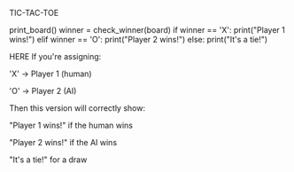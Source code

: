 TIC-TAC-TOE 


print_board()
winner = check_winner(board)
if winner == 'X':
    print("Player 1 wins!")
elif winner == 'O':
    print("Player 2 wins!")
else:
    print("It's a tie!")
    
HERE
If you're assigning:

'X' → Player 1 (human)

'O' → Player 2 (AI)

Then this version will correctly show:

"Player 1 wins!" if the human wins

"Player 2 wins!" if the AI wins

"It's a tie!" for a draw
